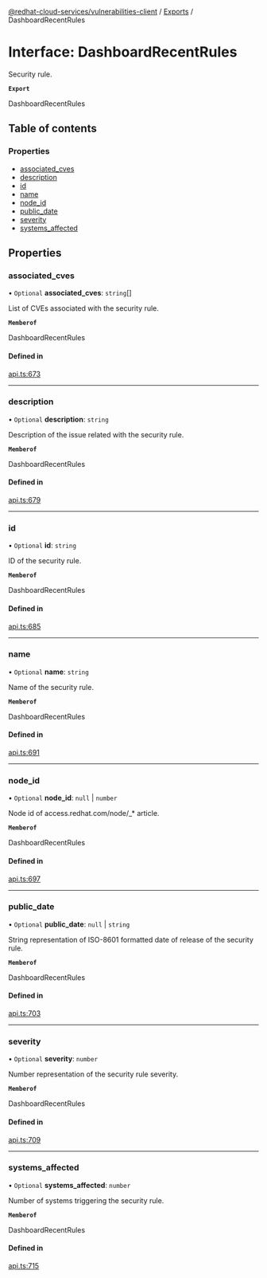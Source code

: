 [@redhat-cloud-services/vulnerabilities-client](../README.md) / [Exports](../modules.md) / DashboardRecentRules

# Interface: DashboardRecentRules

Security rule.

**`Export`**

DashboardRecentRules

## Table of contents

### Properties

- [associated\_cves](DashboardRecentRules.md#associated_cves)
- [description](DashboardRecentRules.md#description)
- [id](DashboardRecentRules.md#id)
- [name](DashboardRecentRules.md#name)
- [node\_id](DashboardRecentRules.md#node_id)
- [public\_date](DashboardRecentRules.md#public_date)
- [severity](DashboardRecentRules.md#severity)
- [systems\_affected](DashboardRecentRules.md#systems_affected)

## Properties

### associated\_cves

• `Optional` **associated\_cves**: `string`[]

List of CVEs associated with the security rule.

**`Memberof`**

DashboardRecentRules

#### Defined in

[api.ts:673](https://github.com/RedHatInsights/javascript-clients/blob/main/packages/vulnerabilities/api.ts#L673)

___

### description

• `Optional` **description**: `string`

Description of the issue related with the security rule.

**`Memberof`**

DashboardRecentRules

#### Defined in

[api.ts:679](https://github.com/RedHatInsights/javascript-clients/blob/main/packages/vulnerabilities/api.ts#L679)

___

### id

• `Optional` **id**: `string`

ID of the security rule.

**`Memberof`**

DashboardRecentRules

#### Defined in

[api.ts:685](https://github.com/RedHatInsights/javascript-clients/blob/main/packages/vulnerabilities/api.ts#L685)

___

### name

• `Optional` **name**: `string`

Name of the security rule.

**`Memberof`**

DashboardRecentRules

#### Defined in

[api.ts:691](https://github.com/RedHatInsights/javascript-clients/blob/main/packages/vulnerabilities/api.ts#L691)

___

### node\_id

• `Optional` **node\_id**: ``null`` \| `number`

Node id of access.redhat.com/node/_* article.

**`Memberof`**

DashboardRecentRules

#### Defined in

[api.ts:697](https://github.com/RedHatInsights/javascript-clients/blob/main/packages/vulnerabilities/api.ts#L697)

___

### public\_date

• `Optional` **public\_date**: ``null`` \| `string`

String representation of ISO-8601 formatted date of release of the security rule.

**`Memberof`**

DashboardRecentRules

#### Defined in

[api.ts:703](https://github.com/RedHatInsights/javascript-clients/blob/main/packages/vulnerabilities/api.ts#L703)

___

### severity

• `Optional` **severity**: `number`

Number representation of the security rule severity.

**`Memberof`**

DashboardRecentRules

#### Defined in

[api.ts:709](https://github.com/RedHatInsights/javascript-clients/blob/main/packages/vulnerabilities/api.ts#L709)

___

### systems\_affected

• `Optional` **systems\_affected**: `number`

Number of systems triggering the security rule.

**`Memberof`**

DashboardRecentRules

#### Defined in

[api.ts:715](https://github.com/RedHatInsights/javascript-clients/blob/main/packages/vulnerabilities/api.ts#L715)
